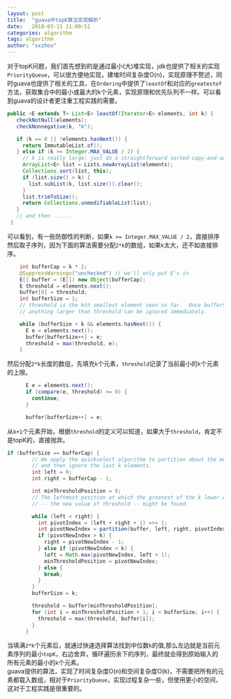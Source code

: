 ```yaml
---
layout: post
title:  "guava中topK算法实现解析"
date:   2018-03-11 11:00:51
categories: algorithm
tags: algorithm
author: "sxzhou"
---  
```

对于topK问题，我们首先想到的是通过最小(大)堆实现，jdk也提供了相关的实现`PriorityQueue`，可以很方便地实现，建堆时间复杂度O(n)，实现原理不赘述，同时guava也提供了相关的工具，在`Ordering`中提供了`leastOf`和对应的`greatestof`方法，获取集合中的最小或最大的k个元素，实现原理和优先队列不一样。可以看到guava的设计者更注重工程实践的需要。  
```java
public <E extends T> List<E> leastOf(Iterator<E> elements, int k) {
   checkNotNull(elements);
   checkNonnegative(k, "k");

   if (k == 0 || !elements.hasNext()) {
     return ImmutableList.of();
   } else if (k >= Integer.MAX_VALUE / 2) {
     // k is really large; just do a straightforward sorted-copy-and-sublist
     ArrayList<E> list = Lists.newArrayList(elements);
     Collections.sort(list, this);
     if (list.size() > k) {
       list.subList(k, list.size()).clear();
     }
     list.trimToSize();
     return Collections.unmodifiableList(list);
   }
   // and then ......
 }
```  
可以看到，有一些防御性的判断，如果`k >= Integer.MAX_VALUE / 2`，直接排序然后取子序列，因为下面的算法需要分配`2*k`的数组，如果`k`太大，还不如直接排序。  
```java
    int bufferCap = k * 2;
    @SuppressWarnings("unchecked") // we'll only put E's in
    E[] buffer = (E[]) new Object[bufferCap];
    E threshold = elements.next();
    buffer[0] = threshold;
    int bufferSize = 1;
    // threshold is the kth smallest element seen so far.  Once bufferSize >= k,
    // anything larger than threshold can be ignored immediately.

    while (bufferSize < k && elements.hasNext()) {
      E e = elements.next();
      buffer[bufferSize++] = e;
      threshold = max(threshold, e);
    }
```   
然后分配`2*k`长度的数组，先填充`k`个元素，`threshold`记录了当前最小的`k`个元素的上限。  
```java
      E e = elements.next();
      if (compare(e, threshold) >= 0) {
        continue;
      }

      buffer[bufferSize++] = e;
```
从`k+1`个元素开始，根据`threshold`的定义可以知道，如果大于`threshold`，肯定不是topK的，直接抛弃。  
```java
if (bufferSize == bufferCap) {
        // We apply the quickselect algorithm to partition about the median,
        // and then ignore the last k elements.
        int left = 0;
        int right = bufferCap - 1;

        int minThresholdPosition = 0;
        // The leftmost position at which the greatest of the k lower elements
        // -- the new value of threshold -- might be found.

        while (left < right) {
          int pivotIndex = (left + right + 1) >>> 1;
          int pivotNewIndex = partition(buffer, left, right, pivotIndex);
          if (pivotNewIndex > k) {
            right = pivotNewIndex - 1;
          } else if (pivotNewIndex < k) {
            left = Math.max(pivotNewIndex, left + 1);
            minThresholdPosition = pivotNewIndex;
          } else {
            break;
          }
        }
        bufferSize = k;

        threshold = buffer[minThresholdPosition];
        for (int i = minThresholdPosition + 1; i < bufferSize; i++) {
          threshold = max(threshold, buffer[i]);
        }
      }
```  
当填满`2*k`个元素后，就通过快速选择算法找到中位数`k`的值,那么左边就是当前元素序列的最小`topK`，右边舍弃，循环遍历余下的序列，最终就会得到原始输入的所有元素的最小的`k`个元素。  
guava提供的算法，实现了时间复杂度O(n)和空间复杂度O(k)，不需要把所有的元素都载入数组，相对于`PriorityQueue`，实现过程复杂一些，但使用更小的空间，这对于工程实践是很重要的。  


